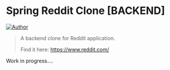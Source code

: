 # Spring Reddit Clone [BACKEND]

[![Author](https://img.shields.io/badge/author-Victor-FF4500?style=flat-square)](https://github.com/victorskg)

> A backend clone for Reddit application.
>
> Find it here: https://www.reddit.com/
>
Work in progress....

